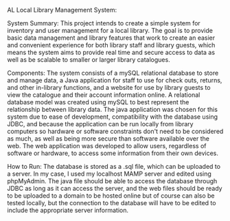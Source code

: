 AL Local Library Management System:

System Summary:
This project intends to create a simple system for inventory and user management for a local library. The goal is to provide basic data management and library features that work to create an easier and convenient experience for both library staff and library guests, which means the system aims to provide real time and secure access to data as well as be scalable to smaller or larger library catalogues.

Components:
The system consists of a mySQL relational database to store and manage data, a Java application for staff to use for check outs, returns, and other in-library functions, and a website for use by library guests to view the catalogue and their account information online. A relational database model was created using mySQL to best represent the relationship between library data. The java application was chosen for this system due to ease of development, compatibility with the database using JDBC, and because the application can be run locally from library computers so hardware or software constraints don't need to be considered as much, as well as being more secure than software available over the web. The web application was developed to allow users, regardless of software or hardware, to access some information from their own devices.

How to Run:
The database is stored as a .sql file, which can be uploaded to a server. In my case, I used my localhost MAMP server and edited using phpMyAdmin. The java file should be able to access the database through JDBC as long as it can access the server, and the web files should be ready to be uploaded to a domain to be hosted online but of course can also be tested locally, but the connection to the database will have to be edited to include the appropriate server information. 


